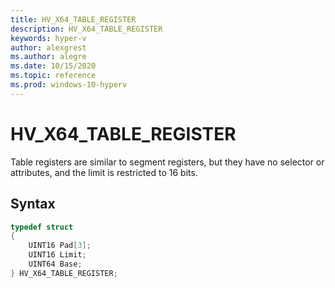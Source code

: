 ```yaml
---
title: HV_X64_TABLE_REGISTER
description: HV_X64_TABLE_REGISTER
keywords: hyper-v
author: alexgrest
ms.author: alegre
ms.date: 10/15/2020
ms.topic: reference
ms.prod: windows-10-hyperv
---
```


# HV_X64_TABLE_REGISTER

Table registers are similar to segment registers, but they have no selector or attributes, and the limit is restricted to 16 bits.

## Syntax

```c
typedef struct
{
    UINT16 Pad[3];
    UINT16 Limit;
    UINT64 Base;
} HV_X64_TABLE_REGISTER;
 ```
